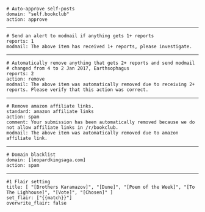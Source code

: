     # Auto-approve self-posts
    domain: "self.bookclub"
    action: approve

---

    # Send an alert to modmail if anything gets 1+ reports
    reports: 1
    modmail: The above item has received 1+ reports, please investigate.

---

    # Automatically remove anything that gets 2+ reports and send modmail
    # changed from 4 to 2 Jan 2017, Earthsophagus
    reports: 2
    action: remove
    modmail: The above item was automatically removed due to receiving 2+ reports. Please verify that this action was correct.

---

    # Remove amazon affiliate links.
    standard: amazon affiliate links
    action: spam
    comment: Your submission has been automatically removed because we do not allow affiliate links in /r/bookclub.
    modmail: The above item was automatically removed due to amazon affiliate link.

---

    # Domain blacklist
    domain: [leopardkingsaga.com]
    action: spam
---

    #1 Flair setting
    title: [ "[Brothers Karamazov]", "[Dune]", "[Poem of the Week]", "[To The Lighhouse]", "[Vote]", "[Chosen]" ]
    set_flair: ["{{match}}"]
    overwrite_flair: false

